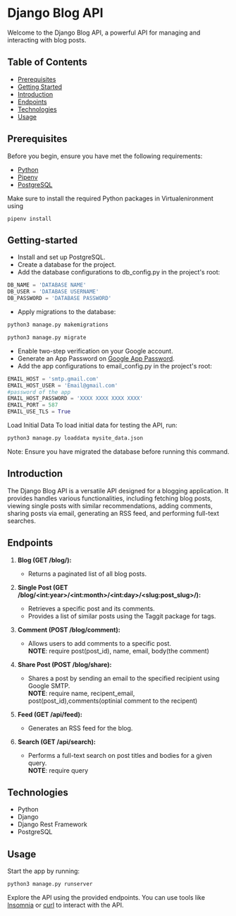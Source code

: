# Django Blog API

Welcome to the Django Blog API, a powerful API for managing and interacting with blog posts.

## Table of Contents

- [Prerequisites](#Prerequisites)
- [Getting Started](#getting-started)
- [Introduction](#introduction)
- [Endpoints](#endpoints)
- [Technologies](#technologies)
- [Usage](#usage)

## Prerequisites

Before you begin, ensure you have met the following requirements:

- [Python](https://www.python.org/)
- [Pipenv](https://pipenv.pypa.io/)
- [PostgreSQL](https://www.postgresql.org/)

Make sure to install the required Python packages in Virtualenironment using 
```
pipenv install
```

## Getting-started

- Install and set up PostgreSQL.
- Create a database for the project.
- Add the database configurations to db_config.py in the project's root:
``` python
DB_NAME = 'DATABASE NAME'
DB_USER = 'DATABASE USERNAME'
DB_PASSWORD = 'DATABASE PASSWORD'
```
- Apply migrations to the database:
``` bash
python3 manage.py makemigrations
```
``` bash
python3 manage.py migrate
```
- Enable two-step verification on your Google account.
- Generate an App Password on [Google App Password](https://myaccount.google.com/apppasswords).
- Add the app configurations to email_config.py in the project's root:
``` python
EMAIL_HOST = 'smtp.gmail.com'
EMAIL_HOST_USER = 'Email@gmail.com'
#password of the app
EMAIL_HOST_PASSWORD = 'XXXX XXXX XXXX XXXX'
EMAIL_PORT = 587
EMAIL_USE_TLS = True
```
Load Initial Data
To load initial data for testing the API, run:
``` bash
python3 manage.py loaddata mysite_data.json
```
Note: Ensure you have migrated the database before running this command.

## Introduction

The Django Blog API is a versatile API designed for a blogging application. It provides handles various functionalities, including fetching blog posts, viewing single posts with similar recommendations, adding comments, sharing posts via email, generating an RSS feed, and performing full-text searches.

## Endpoints

1. **Blog (GET /blog/):**
   - Returns a paginated list of all blog posts.

2. **Single Post (GET /blog/\<int:year\>/\<int:month\>/\<int:day\>/\<slug:post_slug\>/):**
   - Retrieves a specific post and its comments.
   - Provides a list of similar posts using the Taggit package for tags.

3. **Comment (POST /blog/comment):**
   - Allows users to add comments to a specific post.<br>
   **NOTE**: require post(post_id), name, email, body(the comment)

4. **Share Post (POST /blog/share):**
   - Shares a post by sending an email to the specified recipient using Google SMTP.<br>
   **NOTE**: require name, recipent_email, post(post_id),comments(optinial comment to the recipent)

5. **Feed (GET /api/feed):**
   - Generates an RSS feed for the blog.

6. **Search (GET /api/search):**
   - Performs a full-text search on post titles and bodies for a given query.<br>
   **NOTE**: require query

## Technologies

- Python
- Django
- Django Rest Framework
- PostgreSQL

## Usage

Start the app by running:
``` bash
python3 manage.py runserver
```
Explore the API using the provided endpoints. You can use tools like [Insomnia](https://insomnia.rest/) or [curl](https://curl.se/) to interact with the API.